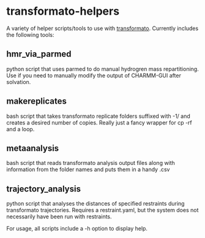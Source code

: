 # transformato-helpers

A variety of helper scripts/tools to use with [transformato](https://github.com/JohannesKarwou/transformato). Currently includes the following tools:

## hmr_via_parmed

python script that uses parmed to do manual hydrogren mass repartitioning. Use if you need to manually modify the output of CHARMM-GUI after solvation.

## makereplicates

bash script that takes transformato replicate folders suffixed with -1/ and creates a desired number of copies. Really just a fancy wrapper for cp -rf and a loop.

## metaanalysis

bash script that reads transformato analysis output files along with information from the folder names and puts them in a handy .csv

## trajectory_analysis

python script that analyses the distances of specified restraints during transformato trajectories. Requires a restraint.yaml, but the system does not necessarily have been run with restraints.



For usage, all scripts include a -h option to display help.